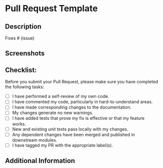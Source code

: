 # Pull Request Template
<!--Thank you for contributing to MyClassroom! Please fill out this template before submitting your PR.-->

## Description
<!--Please include a summary of the change and which issue is fixed. Also, list any dependencies that are required for this change.-->

Fixes # (issue)

## Screenshots
<!--If applicable, add screenshots to help explain your problem or feature.-->

## Checklist:
Before you submit your Pull Request, please make sure you have completed the following tasks:
- [ ] I have performed a self-review of my own code.
- [ ] I have commented my code, particularly in hard-to-understand areas.
- [ ] I have made corresponding changes to the documentation.
- [ ] My changes generate no new warnings.
- [ ] I have added tests that prove my fix is effective or that my feature works.
- [ ] New and existing unit tests pass locally with my changes.
- [ ] Any dependent changes have been merged and published in downstream modules.
- [ ] I have tagged my PR with the appropriate label(s).

## Additional Information
<!--Any additional information, configuration, or data that might be necessary to reproduce the issue.-->
